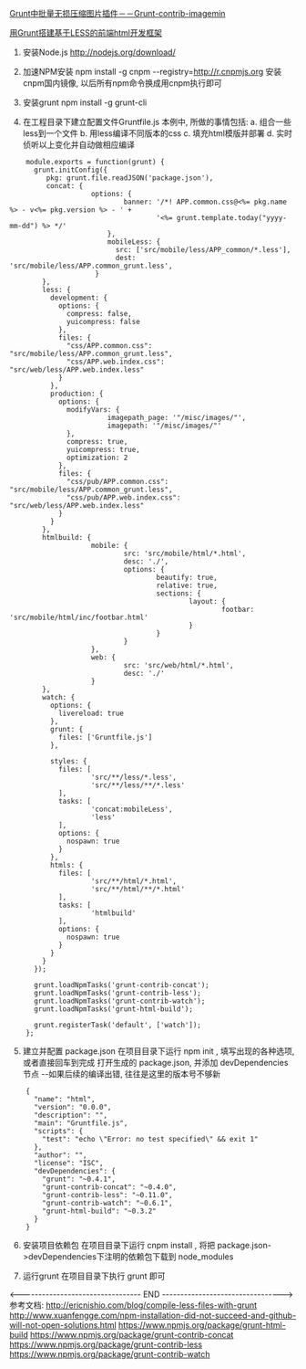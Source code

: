 
[Grunt中批量无损压缩图片插件－－Grunt-contrib-imagemin  ](http://handyxuefeng.blog.163.com/blog/static/45452172201391415246847/)

[用Grunt搭建基于LESS的前端html开发框架](http://www.douban.com/note/344324661/)
1. 安装Node.js
    http://nodejs.org/download/

2. 加速NPM安装
    npm install -g cnpm --registry=http://r.cnpmjs.org
    安装cnpm国内镜像, 以后所有npm命令换成用cnpm执行即可

3. 安装grunt
    npm install -g grunt-cli

4. 在工程目录下建立配置文件Gruntfile.js
    本例中, 所做的事情包括:
      a. 组合一些less到一个文件
      b. 用less编译不同版本的css
      c. 填充html模版并部署
      d. 实时侦听以上变化并自动做相应编译

  <!-- code begin -->
        module.exports = function(grunt) {
          grunt.initConfig({
             pkg: grunt.file.readJSON('package.json'),  
             concat: {
                        options: {
                                banner: '/*! APP.common.css@<%= pkg.name %> - v<%= pkg.version %> - ' +
                                        '<%= grunt.template.today("yyyy-mm-dd") %> */'
                            },
                            mobileLess: {
                              src: ['src/mobile/less/APP_common/*.less'],
                              dest: 'src/mobile/less/APP.common_grunt.less',
                         }
            },
            less: {
              development: {
                options: {
                  compress: false,
                  yuicompress: false
                },
                files: {
                  "css/APP.common.css": "src/mobile/less/APP.common_grunt.less",
                  "css/APP.web.index.css": "src/web/less/APP.web.index.less"
                }
              },
              production: {
                options: {
                  modifyVars: {
                            imagepath_page: '"/misc/images/"',
                            imagepath: '"/misc/images/"'
                  },
                  compress: true,
                  yuicompress: true,
                  optimization: 2
                },
                files: {
                  "css/pub/APP.common.css": "src/mobile/less/APP.common_grunt.less",
                  "css/pub/APP.web.index.css": "src/web/less/APP.web.index.less"
                }
              }
            },    
            htmlbuild: {
                        mobile: {
                                src: 'src/mobile/html/*.html',
                                desc: './',
                                options: {
                                        beautify: true,
                                        relative: true,
                                        sections: {
                                                layout: {
                                                        footbar: 'src/mobile/html/inc/footbar.html'
                                                }
                                        }
                                }
                        },
                        web: {
                                src: 'src/web/html/*.html',
                                desc: './'
                        }
            },   	   	
            watch: {
              options: {
                livereload: true
              },
              grunt: {
                files: ['Gruntfile.js']
              },

              styles: {
                files: [
                        'src/**/less/*.less',
                        'src/**/less/**/*.less'
                ],
                tasks: [
                        'concat:mobileLess',
                        'less'
                ],
                options: {
                  nospawn: true
                }
              },
              htmls: {
                files: [
                        'src/**/html/*.html',
                        'src/**/html/**/*.html'
                ],
                tasks: [
                        'htmlbuild'
                ],
                options: {
                  nospawn: true
                }
              }
            }    
          });
         
          grunt.loadNpmTasks('grunt-contrib-concat');
          grunt.loadNpmTasks('grunt-contrib-less');
          grunt.loadNpmTasks('grunt-contrib-watch');
          grunt.loadNpmTasks('grunt-html-build');
         
          grunt.registerTask('default', ['watch']);
        };
  <!-- code end -->

5. 建立并配置 package.json
    在项目目录下运行 npm init , 填写出现的各种选项, 或者直接回车到完成
    打开生成的 package.json, 并添加 devDependencies 节点 --如果后续的编译出错, 往往是这里的版本号不够新

  <!-- code begin -->
        {
          "name": "html",
          "version": "0.0.0",
          "description": "",
          "main": "Gruntfile.js",
          "scripts": {
            "test": "echo \"Error: no test specified\" && exit 1"
          },
          "author": "",
          "license": "ISC",
          "devDependencies": {
            "grunt": "~0.4.1",
            "grunt-contrib-concat": "~0.4.0",
            "grunt-contrib-less": "~0.11.0",
            "grunt-contrib-watch": "~0.6.1",
            "grunt-html-build": "~0.3.2"
          }
        }
  <!-- code end -->

6. 安装项目依赖包
    在项目目录下运行 cnpm install , 将把 package.json->devDependencies下注明的依赖包下载到 node_modules

7. 运行grunt
    在项目目录下执行 grunt 即可 

<--------------------------------- END --------------------------------->
参考文档:
http://ericnishio.com/blog/compile-less-files-with-grunt
http://www.xuanfengge.com/npm-installation-did-not-succeed-and-github-will-not-open-solutions.html
https://www.npmjs.org/package/grunt-html-build
https://www.npmjs.org/package/grunt-contrib-concat
https://www.npmjs.org/package/grunt-contrib-less
https://www.npmjs.org/package/grunt-contrib-watch